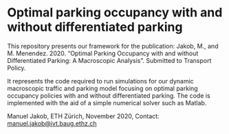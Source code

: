 # Optimal parking occupancy with and without differentiated parking
This repository presents our framework for the publication: Jakob, M., and M. Menendez. 2020. “Optimal Parking Occupancy with and without Differentiated Parking: A Macroscopic Analysis”. Submitted to Transport Policy.

It represents the code required to run simulations for our dynamic macroscopic traffic and parking model focusing on optimal parking occupancy policies with and without differentiated parking. The code is implemented with the aid of a simple numerical solver such as Matlab.

Manuel Jakob, ETH Zürich, November 2020, Contact: manuel.jakob@ivt.baug.ethz.ch
